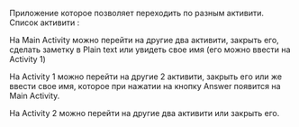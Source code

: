 Приложение которое позволяет переходить по разным активити.
Список активити :

На Main Activity можно перейти на другие два активити, закрыть его, сделать заметку в Plain text
или увидеть свое имя (его можно ввести на Activity 1)

На Activity 1 можно перейти на другие 2 активити, закрыть его или же ввести свое имя, которое при
нажатии на кнопку Answer появится на Main Activity.

На Activity 2 можно перейти на другие два активити или закрыть его.